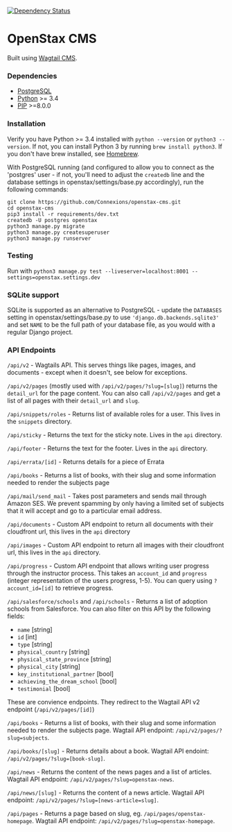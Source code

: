 [![Dependency Status](https://gemnasium.com/badges/github.com/openstax/openstax-cms.svg)](https://gemnasium.com/github.com/openstax/openstax-cms)

OpenStax CMS
=======================

Built using [Wagtail CMS](http://wagtail.io).

### Dependencies
* [PostgreSQL](http://www.postgresql.org)
* [Python](https://www.python.org/) >= 3.4
* [PIP](https://github.com/pypa/pip) >=8.0.0

### Installation

Verify you have Python >= 3.4 installed with `python --version` or `python3 --version`.
If not, you can install Python 3 by running `brew install python3`. If you don't have brew installed, see [Homebrew](http://brew.sh/).


With PostgreSQL running (and configured to allow you to connect as the 'postgres' user - if not, you'll need to adjust the `createdb` line and the database settings in openstax/settings/base.py accordingly), run the following commands:

    git clone https://github.com/Connexions/openstax-cms.git
    cd openstax-cms
    pip3 install -r requirements/dev.txt
    createdb -U postgres openstax
    python3 manage.py migrate
    python3 manage.py createsuperuser
    python3 manage.py runserver

### Testing

Run with ``python3 manage.py test --liveserver=localhost:8001 --settings=openstax.settings.dev``

### SQLite support

SQLite is supported as an alternative to PostgreSQL - update the `DATABASES` setting
in openstax/settings/base.py to use `'django.db.backends.sqlite3'` and set `NAME` to be the full path of your database file, as you would with a regular Django project.

### API Endpoints
`/api/v2` - Wagtails API. This serves things like pages, images, and documents - except when it doesn't, see below for exceptions.

`/api/v2/pages` (mostly used with `/api/v2/pages/?slug=[slug]`) returns the `detail_url` for the page content. You can also call `/api/v2/pages` and get a list of all pages with their `detail_url` and `slug`.
 
 `/api/snippets/roles` - Returns list of available roles for a user. This lives in the `snippets` directory.
 
 `/api/sticky` - Returns the text for the sticky note. Lives in the `api` directory.
 
 `/api/footer` - Returns the text for the footer. Lives in the `api` directory.
 
 `/api/errata/[id]` - Returns details for a piece of Errata
 
 `/api/books` - Returns a list of books, with their slug and some information needed to render the subjects page
 
 `/api/mail/send_mail` - Takes post parameters and sends mail through Amazon SES. We prevent spamming by only having a limited set of subjects that it will accept and go to a particular email address. 
 
 `/api/documents` - Custom API endpoint to return all documents with their cloudfront url, this lives in the `api` directory
 
 `/api/images` - Custom API endpoint to return all images with their cloudfront url, this lives in the `api` directory.
 
 `/api/progress` - Custom API endpoint that allows writing user progress through the instructor process. This takes an `account_id` and `progress` (integer representation of the users progress, 1-5). You can query using `?account_id=[id]` to retrieve progress.
 
 `/api/salesforce/schools` and `/api/schools` - Returns a list of adoption schools from Salesforce. 
 You can also filter on this API by the following fields:
 - `name` [string]
 - `id` [int]
 - `type` [string]
 - `physical_country` [string]
 - `physical_state_province` [string]
 - `physical_city` [string]
 - `key_institutional_partner` [bool]
 - `achieving_the_dream_school` [bool]
 - `testimonial` [bool]
 
 

 These are convience endpoints. They redirect to the Wagtail API v2 endpoint (`/api/v2/pages/[id]`)
 
 `/api/books` - Returns a list of books, with their slug and some information needed to render the subjects page. Wagtail API endpoint: `/api/v2/pages/?slug=subjects`.
 
 `/api/books/[slug]` - Returns details about a book. Wagtail API endoint: `/api/v2/pages/?slug=[book-slug]`.
 
 `/api/news` - Returns the content of the news pages and a list of articles. Wagtail API endpoint: `/api/v2/pages/?slug=openstax-news`.
 
 `/api/news/[slug]` - Returns the content of a news article. Wagtail API endpoint: `/api/v2/pages/?slug=[news-article=slug]`.
 
 `/api/pages` - Returns a page based on slug, eg. `/api/pages/openstax-homepage`. Wagtail API endpoint: `/api/v2/pages/?slug=openstax-homepage`.
